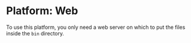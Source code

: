 # Platform: Web

To use this platform, you only need a web server on which to put the files inside the `bin` directory.